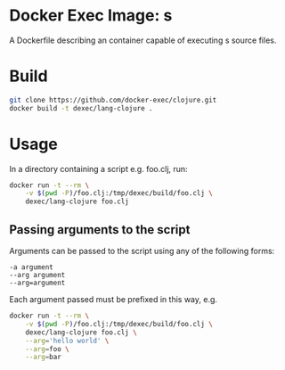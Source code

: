 # Docker Exec Image: s

A Dockerfile describing an container capable of executing s source files.

# Build

```sh
git clone https://github.com/docker-exec/clojure.git
docker build -t dexec/lang-clojure .
```

# Usage

In a directory containing a script e.g. foo.clj, run:

```sh
docker run -t --rm \
    -v $(pwd -P)/foo.clj:/tmp/dexec/build/foo.clj \
    dexec/lang-clojure foo.clj
```

## Passing arguments to the script

Arguments can be passed to the script using any of the following forms:

```
-a argument
--arg argument
--arg=argument
```

Each argument passed must be prefixed in this way, e.g.

```sh
docker run -t --rm \
    -v $(pwd -P)/foo.clj:/tmp/dexec/build/foo.clj \
    dexec/lang-clojure foo.clj \
    --arg='hello world' \
    --arg=foo \
    --arg=bar
```
